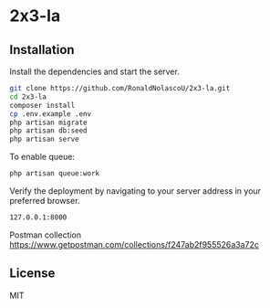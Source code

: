 # 2x3-la

## Installation

Install the dependencies and start the server.

```sh
git clone https://github.com/RonaldNolascoU/2x3-la.git
cd 2x3-la
composer install
cp .env.example .env
php artisan migrate
php artisan db:seed
php artisan serve
```

To enable queue:

```sh
php artisan queue:work
```

Verify the deployment by navigating to your server address in
your preferred browser.

```sh
127.0.0.1:8000
```

Postman collection
https://www.getpostman.com/collections/f247ab2f955526a3a72c

## License

MIT

